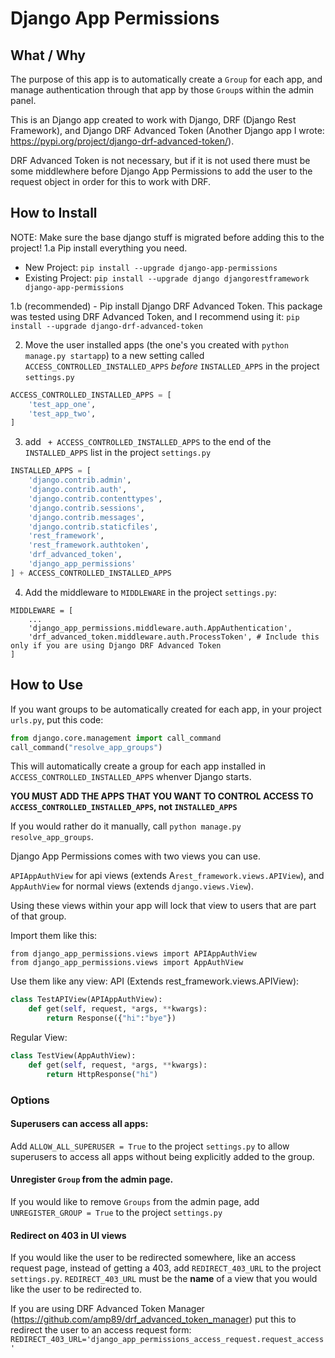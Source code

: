 # Django App Permissions

## What / Why
The purpose of this app is to automatically create a `Group` for each app, and manage authentication through that app by those `Group`s within the admin panel.

This is an Django app created to work with Django, DRF (Django Rest Framework), and Django DRF Advanced Token (Another Django app I wrote: https://pypi.org/project/django-drf-advanced-token/).

DRF Advanced Token is not necessary, but if it is not used there must be some middlewhere before Django App Permissions to add the user to the request object in order for this to work with DRF.

## How to Install
NOTE: Make sure the base django stuff is migrated before adding this to the project!
1.a Pip install everything you need.
  - New Project: `pip install --upgrade django-app-permissions`
  - Existing Project: `pip install --upgrade django djangorestframework django-app-permissions`

1.b (recommended) - Pip install Django DRF Advanced Token.  This package was tested using DRF Advanced Token, and I recommend using it: `pip install --upgrade django-drf-advanced-token`

2. Move the user installed apps (the one's you created with `python manage.py startapp`) to a new setting called `ACCESS_CONTROLLED_INSTALLED_APPS` *before* `INSTALLED_APPS` in the project `settings.py`
```python
ACCESS_CONTROLLED_INSTALLED_APPS = [
    'test_app_one',
    'test_app_two',
]
```

3. add ` + ACCESS_CONTROLLED_INSTALLED_APPS` to the end of the `INSTALLED_APPS` list in the project `settings.py`
```python
INSTALLED_APPS = [
    'django.contrib.admin',
    'django.contrib.auth',
    'django.contrib.contenttypes',
    'django.contrib.sessions',
    'django.contrib.messages',
    'django.contrib.staticfiles',
    'rest_framework',
    'rest_framework.authtoken',
    'drf_advanced_token',
    'django_app_permissions'
] + ACCESS_CONTROLLED_INSTALLED_APPS
```

4. Add the middleware to `MIDDLEWARE` in the project `settings.py`:
```
MIDDLEWARE = [
    ...
    'django_app_permissions.middleware.auth.AppAuthentication',
    'drf_advanced_token.middleware.auth.ProcessToken', # Include this only if you are using Django DRF Advanced Token
]
```
## How to Use

If you want groups to be automatically created for each app, in your project `urls.py`, put this code:
```python
from django.core.management import call_command
call_command("resolve_app_groups")
```
This will automatically create a group for each app installed in `ACCESS_CONTROLLED_INSTALLED_APPS` whenver Django starts. 

__YOU MUST ADD THE APPS THAT YOU WANT TO CONTROL ACCESS TO `ACCESS_CONTROLLED_INSTALLED_APPS`, not `INSTALLED_APPS`__

If you would rather do it manually, call `python manage.py resolve_app_groups`.


Django App Permissions comes with two views you can use.

`APIAppAuthView` for api views (extends A`rest_framework.views.APIView`), and `AppAuthView` for normal views (extends `django.views.View`).

Using these views within your app will lock that view to users that are part of that group.

Import them like this:
```
from django_app_permissions.views import APIAppAuthView
from django_app_permissions.views import AppAuthView
```

Use them like any view:
API (Extends rest_framework.views.APIView):
```python
class TestAPIView(APIAppAuthView):
    def get(self, request, *args, **kwargs):
        return Response({"hi":"bye"})
```

Regular View:
```python
class TestView(AppAuthView):
    def get(self, request, *args, **kwargs):
        return HttpResponse("hi")
```


### Options

#### Superusers can access all apps:
Add `ALLOW_ALL_SUPERUSER = True` to the project `settings.py` to allow superusers to access all apps without being explicitly added to the group.

#### Unregister `Group` from the admin page.
If you would like to remove `Groups` from the admin page, add `UNREGISTER_GROUP = True` to the project `settings.py`

#### Redirect on 403 in UI views
If you would like the user to be redirected somewhere, like an access request page, instead of getting a 403, add `REDIRECT_403_URL` to the project `settings.py`.
`REDIRECT_403_URL` must be the **name** of a view that you would like the user to be redirected to.

If you are using DRF Advanced Token Manager (https://github.com/amp89/drf_advanced_token_manager) put this to redirect the user to an access request form: `REDIRECT_403_URL='django_app_permissions_access_request.request_access'`
